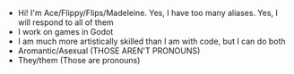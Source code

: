 - Hi! I'm Ace/Flippy/Flips/Madeleine. Yes, I have too many aliases. Yes, I will respond to all of them
- I work on games in Godot
- I am much more artistically skilled than I am with code, but I can do both
- Aromantic/Asexual (THOSE AREN'T PRONOUNS)
- They/them (Those are pronouns)

<!---
AceofFlips/AceofFlips is a ✨ special ✨ repository because its `README.md` (this file) appears on your GitHub profile.
You can click the Preview link to take a look at your changes.
--->
